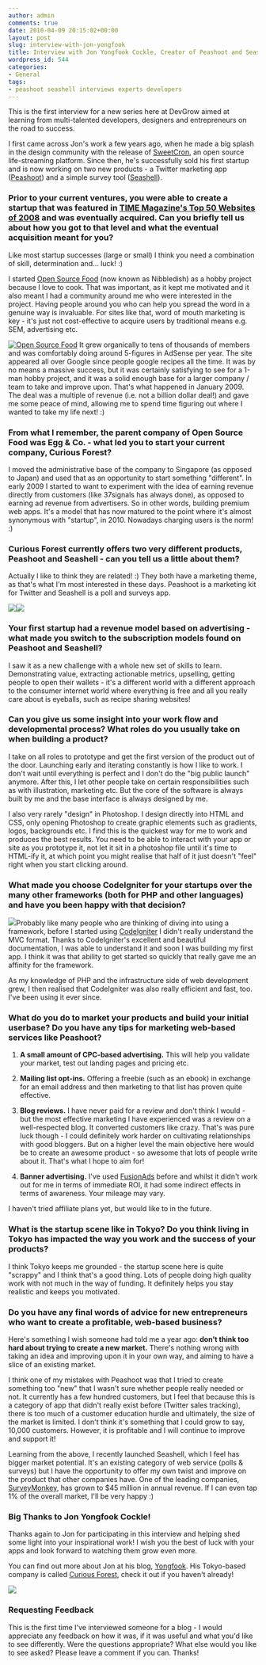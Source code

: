 ```yaml
---
author: admin
comments: true
date: 2010-04-09 20:15:02+00:00
layout: post
slug: interview-with-jon-yongfook
title: Interview with Jon Yongfook Cockle, Creator of Peashoot and Seashell
wordpress_id: 544
categories:
- General
tags:
- peashoot seashell interviews experts developers
---
```


This is the first interview for a new series here at DevGrow aimed at learning from multi-talented developers, designers and entrepreneurs on the road to success.

<!-- more -->

I first came across Jon's work a few years ago, when he made a big splash in the design community with the release of [SweetCron](http://code.google.com/p/sweetcron/), an open source life-streaming platform.  Since then, he's successfully sold his first startup and is now working on two new products - a Twitter marketing app ([Peashoot](http://peashootapp.com/)) and a simple survey tool ([Seashell](http://seashellapp.com/)).








### Prior to your current ventures, you were able to create a startup that was featured in [TIME Magazine's Top 50 Websites of 2008](http://www.time.com/time/specials/2007/article/0,28804,1809858_1809952_1811310,00.html) and was eventually acquired.  Can you briefly tell us about how you got to that level and what the eventual acquisition meant for you?



Like most startup successes (large or small) I think you need a combination of skill, determination and... luck! :)

I started [Open Source Food](http://www.opensourcefood.com/) (now known as Nibbledish) as a hobby project because I love to cook.  That was important, as it kept me motivated and it also meant I had a community around me who were interested in the project.  Having people around you who can help you spread the word in a genuine way is invaluable.  For sites like that, word of mouth marketing is key - it's just not cost-effective to acquire users by traditional means e.g. SEM, advertising etc.

[![Open Source Food](http://devgrow.com/wp-content/uploads/2010/04/yongfook-osf.jpg)](http://www.opensourcefood.com/)
It grew organically to tens of thousands of members and was comfortably doing around 5-figures in AdSense per year.  The site appeared all over Google since people google recipes all the time.  It was by no means a massive success, but it was certainly satisfying to see for a 1-man hobby project, and it was a solid enough base for a larger company / team to take and improve upon.  That's what happened in January 2009.  The deal was a multiple of revenue (i.e. not a billion dollar deal!) and gave me some peace of mind, allowing me to spend time figuring out where I wanted to take my life next! :)





### From what I remember, the parent company of Open Source Food was Egg & Co. - what led you to start your current company, Curious Forest?


I moved the administrative base of the company to Singapore (as opposed to Japan) and used that as an opportunity to start something "different".  In early 2009 I started to want to experiment with the idea of earning revenue directly from customers (like 37signals has always done), as opposed to earning ad revenue from advertisers.  So in other words, building premium web apps.  It's a model that has now matured to the point where it's almost synonymous with "startup", in 2010.  Nowadays charging users is the norm! :)





### Curious Forest currently offers two very different products, Peashoot and Seashell - can you tell us a little about them?


Actually I like to think they are related! :)  They both have a marketing theme, as that's what I'm most interested in these days. Peashoot is a marketing kit for Twitter and Seashell is a poll and surveys app.

[![](http://devgrow.com/wp-content/uploads/2010/04/yongfook-seashell.gif)](http://seashellapp.com/)[![](http://devgrow.com/wp-content/uploads/2010/04/yongfook-peashoot.gif)](http://peashootapp.com/)





### Your first startup had a revenue model based on advertising - what made you switch to the subscription models found on Peashoot and Seashell?


I saw it as a new challenge with a whole new set of skills to learn. Demonstrating value, extracting actionable metrics, upselling, getting people to open their wallets - it's a different world with a different approach to the consumer internet world where everything is free and all you really care about is eyeballs, such as recipe sharing websites!





### Can you give us some insight into your work flow and developmental process?  What roles do you usually take on when building a product?


I take on all roles to prototype and get the first version of the product out of the door.  Launching early and iterating constantly is how I like to work.  I don't wait until everything is perfect and I don't do the "big public launch" anymore.  After this, I let other people take on certain responsibilities such as with illustration, marketing etc.  But the core of the software is always built by me and the base interface is always designed by me.

I also very rarely "design" in Photoshop.  I design directly into HTML and CSS, only opening Photoshop to create graphic elements such as gradients, logos, backgrounds etc.  I find this is the quickest way for me to work and produces the best results.  You need to be able to interact with your app or site as you prototype it, not let it sit in a photoshop file until it's time to HTML-ify it, at which point you might realise that half of it just doesn't "feel" right when you start clicking around.





### What made you choose CodeIgniter for your startups over the many other frameworks (both for PHP and other languages) and have you been happy with that decision?


[![](http://devgrow.com/wp-content/uploads/2010/04/codeigniter.png)](http://codeigniter.com/user_guide/)Probably like many people who are thinking of diving into using a framework, before I started using [CodeIgniter](http://codeigniter.com/) I didn't really understand the MVC format.  Thanks to CodeIgniter's excellent and beautiful documentation, I was able to understand it and soon I was building my first app.  I think it was that ability to get started so quickly that really gave me an affinity for the framework.

As my knowledge of PHP and the infrastructure side of web development grew, I then realised that CodeIgniter was also really efficient and fast, too.  I've been using it ever since.





### What do you do to market your products and build your initial userbase? Do you have any tips for marketing web-based services like Peashoot?





	
  1. **A small amount of CPC-based advertising.**  This will help you validate your market, test out landing pages and pricing etc.

	
  2. **Mailing list opt-ins.**  Offering a freebie (such as an ebook) in exchange for an email address and then marketing to that list has proven quite effective.

	
  3. **Blog reviews.**  I have never paid for a review and don't think I would - but the most effective marketing I have experienced was a review on a well-respected blog.  It converted customers like crazy. That's was pure luck though - I could definitely work harder on cultivating relationships with good bloggers.  But on a higher level the main objective here would be to create an awesome product - so awesome that lots of people write about it.  That's what I hope to aim for!

	
  4. **Banner advertising.**  I've used [FusionAds](http://fusionads.net) before and whilst it didn't work out for me in terms of immediate ROI, it had some indirect effects in terms of awareness.  Your mileage may vary.



I haven't tried affiliate plans yet, but would like to in the future.





### What is the startup scene like in Tokyo?  Do you think living in Tokyo has impacted the way you work and the success of your products?


I think Tokyo keeps me grounded - the startup scene here is quite "scrappy" and I think that's a good thing.  Lots of people doing high quality work with not much in the way of funding. It definitely helps you stay realistic and keeps you motivated.





### Do you have any final words of advice for new entrepreneurs who want to create a profitable, web-based business?


Here's something I wish someone had told me a year ago: **don't think too hard about trying to create a new market.**  There's nothing wrong with taking an idea and improving upon it in your own way, and aiming to have a slice of an existing market.

I think one of my mistakes with Peashoot was that I tried to create something too "new" that I wasn't sure whether people really needed or not.  It currently has a few hundred customers, but I feel that because this is a category of app that didn't really exist before (Twitter sales tracking), there is too much of a customer education hurdle and ultimately, the size of the market is limited.  I don't think it's something that I could grow to say, 10,000 customers. However, it is profitable and I will continue to improve and support it!

Learning from the above, I recently launched Seashell, which I feel has bigger market potential.  It's an existing category of web service (polls & surveys) but I have the opportunity to offer my own twist and improve on the product that other companies have.  One of the leading companies, [SurveyMonkey](http://surveymonkey.com/), has grown to $45 million in annual revenue. If I can even tap 1% of the overall market, I'll be very happy :)








### Big Thanks to Jon Yongfook Cockle!


Thanks again to Jon for participating in this interview and helping shed some light into your inspirational work!  I wish you the best of luck with your apps and look forward to watching them grow even more.

You can find out more about Jon at his blog, [Yongfook](http://yongfook.com/).  His Tokyo-based company is called [Curious Forest](http://www.curiousforest.com/), check it out if you haven't already!

[![](http://devgrow.com/wp-content/uploads/2010/04/yongfook-blog.gif)](http://yongfook.com/)





### Requesting Feedback


This is the first time I've interviewed someone for a blog - I would appreciate any feedback on how it was, if it was useful and what you'd like to see differently.  Were the questions appropriate?  What else would you like to see asked?  Please leave a comment if you can.  Thanks!
